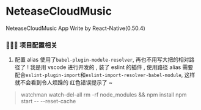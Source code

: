 # NeteaseCloudMusic

NeteaseCloudMusic App Write by React-Native(0.50.4)

###  项目配置相关

1. 配置 alias 使用了`babel-plugin-module-resolver`, 再也不用写大把的相对路径了 ! 我是用 vscode 进行开发的 , 装了 eslint
的插件 , 使用路径 alias 需要配合`eslint-plugin-import`和`eslint-import-resolver-babel-module`, 这样就不会看到令人烦躁的
红色错误提示了 ~


> watchman watch-del-all
> rm -rf node_modules && npm install
> npm start -- --reset-cache